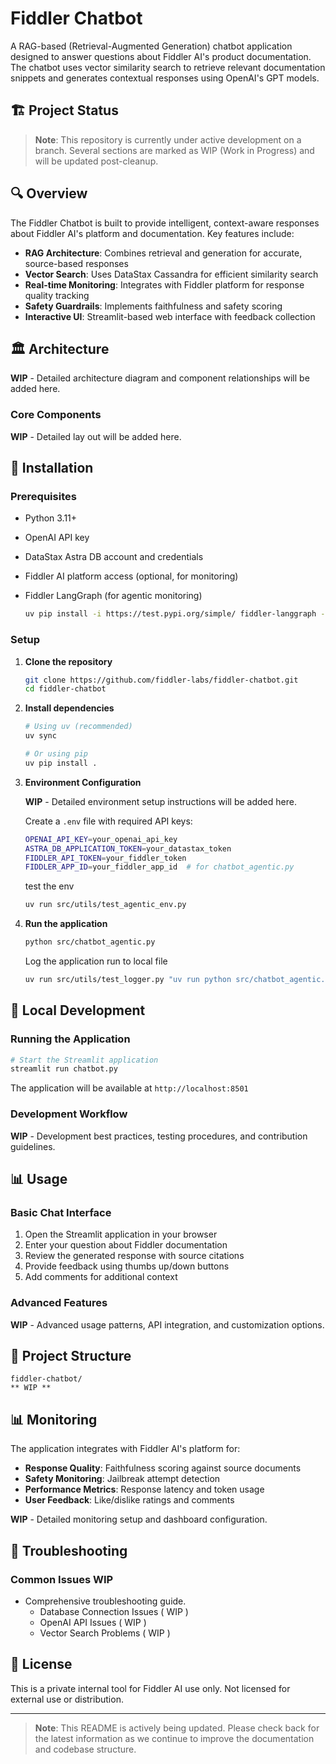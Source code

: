 # Fiddler Chatbot

A RAG-based (Retrieval-Augmented Generation) chatbot application designed to answer questions about Fiddler AI's product documentation. The chatbot uses vector similarity search to retrieve relevant documentation snippets and generates contextual responses using OpenAI's GPT models.

## 🏗️ Project Status

> **Note**: This repository is currently under active development on a branch. Several sections are marked as WIP (Work in Progress) and will be updated post-cleanup.

## 🔍 Overview

The Fiddler Chatbot is built to provide intelligent, context-aware responses about Fiddler AI's platform and documentation. Key features include:

- **RAG Architecture**: Combines retrieval and generation for accurate, source-based responses
- **Vector Search**: Uses DataStax Cassandra for efficient similarity search
- **Real-time Monitoring**: Integrates with Fiddler platform for response quality tracking
- **Safety Guardrails**: Implements faithfulness and safety scoring
- **Interactive UI**: Streamlit-based web interface with feedback collection

## 🏛️ Architecture

**WIP** - Detailed architecture diagram and component relationships will be added here.

### Core Components

**WIP** - Detailed lay out will be added here.

## 🚀 Installation

### Prerequisites

- Python 3.11+
- OpenAI API key
- DataStax Astra DB account and credentials
- Fiddler AI platform access (optional, for monitoring)
- Fiddler LangGraph (for agentic monitoring)

   ```bash
   uv pip install -i https://test.pypi.org/simple/ fiddler-langgraph --prerelease=allow
   ```

### Setup

1. **Clone the repository**

   ```bash
   git clone https://github.com/fiddler-labs/fiddler-chatbot.git
   cd fiddler-chatbot
   ```

2. **Install dependencies**

   ```bash
   # Using uv (recommended)
   uv sync

   # Or using pip
   uv pip install .
   ```

3. **Environment Configuration**

    **WIP** - Detailed environment setup instructions will be added here.

    Create a `.env` file with required API keys:

   ```bash
   OPENAI_API_KEY=your_openai_api_key
   ASTRA_DB_APPLICATION_TOKEN=your_datastax_token
   FIDDLER_API_TOKEN=your_fiddler_token
   FIDDLER_APP_ID=your_fiddler_app_id  # for chatbot_agentic.py
   ```

   test the env

   ```bash
   uv run src/utils/test_agentic_env.py
   ```

4. **Run the application**

   ```bash
   python src/chatbot_agentic.py
   ```

   Log the application run to local file

   ```bash
   uv run src/utils/test_logger.py "uv run python src/chatbot_agentic.py \"Hello\" \"What is the current time?\"" "src/chatbot_agentic.py"
   ```

## 🔧 Local Development

### Running the Application

```bash
# Start the Streamlit application
streamlit run chatbot.py
```

The application will be available at `http://localhost:8501`

### Development Workflow

**WIP** - Development best practices, testing procedures, and contribution guidelines.

## 📊 Usage

### Basic Chat Interface

1. Open the Streamlit application in your browser
2. Enter your question about Fiddler documentation
3. Review the generated response with source citations
4. Provide feedback using thumbs up/down buttons
5. Add comments for additional context

### Advanced Features

**WIP** - Advanced usage patterns, API integration, and customization options.

## 📁 Project Structure

```bash-tree
fiddler-chatbot/
** WIP **
```

## 📊 Monitoring

The application integrates with Fiddler AI's platform for:

- **Response Quality**: Faithfulness scoring against source documents
- **Safety Monitoring**: Jailbreak attempt detection
- **Performance Metrics**: Response latency and token usage
- **User Feedback**: Like/dislike ratings and comments

**WIP** - Detailed monitoring setup and dashboard configuration.

## 🔧 Troubleshooting

### Common Issues **WIP**

- Comprehensive troubleshooting guide.
  - Database Connection Issues ( WIP )
  - OpenAI API Issues ( WIP )
  - Vector Search Problems ( WIP )

## 📄 License

This is a private internal tool for Fiddler AI use only. Not licensed for external use or distribution.

---

> **Note**: This README is actively being updated. Please check back for the latest information as we continue to improve the documentation and codebase structure.
